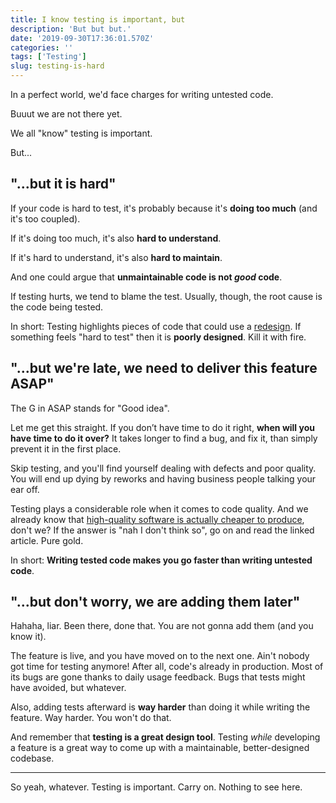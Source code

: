 ```yaml
---
title: I know testing is important, but
description: 'But but but.'
date: '2019-09-30T17:36:01.570Z'
categories: ''
tags: ['Testing']
slug: testing-is-hard
---
```


In a perfect world, we'd face charges for writing untested code.

Buuut we are not there yet.

We all "know" testing is important.

But...

## "...but it is hard"

If your code is hard to test, it's probably because it's **doing too much** (and it's too coupled).

If it's doing too much, it's also **hard to understand**.

If it's hard to understand, it's also **hard to maintain**.

And one could argue that **unmaintainable code is not _good_ code**.

If testing hurts, we tend to blame the test. Usually, though, the root cause is the code being tested.

In short: Testing highlights pieces of code that could use a [redesign](https://practicingruby.com/articles/refactoring-is-not-redesign). If something feels "hard to test" then it is **poorly designed**. Kill it with fire.

## "...but we're late, we need to deliver this feature ASAP"

The G in ASAP stands for "Good idea".

Let me get this straight. If you don’t have time to do it right, **when will you have time to do it over?** It takes longer to find a bug, and fix it, than simply prevent it in the first place.

Skip testing, and you'll find yourself dealing with defects and poor quality. You will end up dying by reworks and having business people talking your ear off.

Testing plays a considerable role when it comes to code quality. And we already know that [high-quality software is actually cheaper to produce](https://martinfowler.com/articles/is-quality-worth-cost.html), don't we? If the answer is "nah I don't think so", go on and read the linked article. Pure gold.

In short: **Writing tested code makes you go faster than writing untested code**.

## "...but don't worry, we are adding them later"

Hahaha, liar. Been there, done that. You are not gonna add them (and you know it).

The feature is live, and you have moved on to the next one. Ain't nobody got time for testing anymore! After all, code's already in production. Most of its bugs are gone thanks to daily usage feedback. Bugs that tests might have avoided, but whatever.

Also, adding tests afterward is **way harder** than doing it while writing the feature. Way harder. You won't do that.

And remember that **testing is a great design tool**. Testing _while_ developing a feature is a great way to come up with a maintainable, better-designed codebase.

---

So yeah, whatever. Testing is important. Carry on. Nothing to see here.